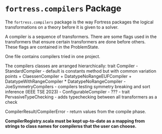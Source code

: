 # `fortress.compilers` Package

The `fortress.compilers` package is the way Fortress packages the logical transformations on
a theory before it is given to a solver.

A compiler is a sequence of transformers.  There are some flags used in the transformers that
ensure certain transformers are done before others. These flags are contained in the ProblemState.

One file contains compilers tried in one project.

The compilers classes are arranged hierarchically:
trait Compiler
	- StandardCompiler - default is constants method but with common variation points
		+ ClaessenCompiler
		+ DatatypeNoRangeEUFCompiler
		+ DatatypeWithRangeCompiler
			* DatatypeNoRangeCompiler
	- JoeSymmetryCompilers - compilers testing symmetry breaking and sort inference (IEEE TSE 2023)
	- ConfigurableCompiler - ???
	- trait PervasiveTypeChecking - adds typechecking between all transformers as a check

CompilerResult/CompilerError - return values from the compile phase.

**CompilerRegistry.scala must be kept up-to-date as a mapping from strings to class names for compilerss that the user can choose.**